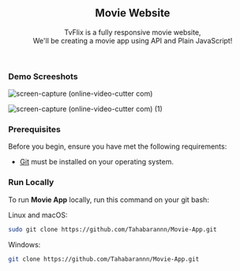 <div align="center">
  <br />
  <br />

  <h2 align="center">Movie Website</h2>

TvFlix is a fully responsive movie website, <br />We'll be creating a movie app using API and Plain JavaScript!



</div>

<br />

### Demo Screeshots


![screen-capture (online-video-cutter com)](https://github.com/Tahabarannn/Movie-App/assets/119960325/1d0357dd-cd40-4907-b299-1bde32b81a7c)


![screen-capture (online-video-cutter com) (1)](https://github.com/Tahabarannn/Movie-App/assets/119960325/09f43b11-33c3-49e7-8bca-caa38406a7d1)


### Prerequisites

Before you begin, ensure you have met the following requirements:

* [Git](https://git-scm.com/downloads "Download Git") must be installed on your operating system.

### Run Locally

To run **Movie App** locally, run this command on your git bash:

Linux and macOS:

```bash
sudo git clone https://github.com/Tahabarannn/Movie-App.git
```

Windows:

```bash
git clone https://github.com/Tahabarannn/Movie-App.git
```
